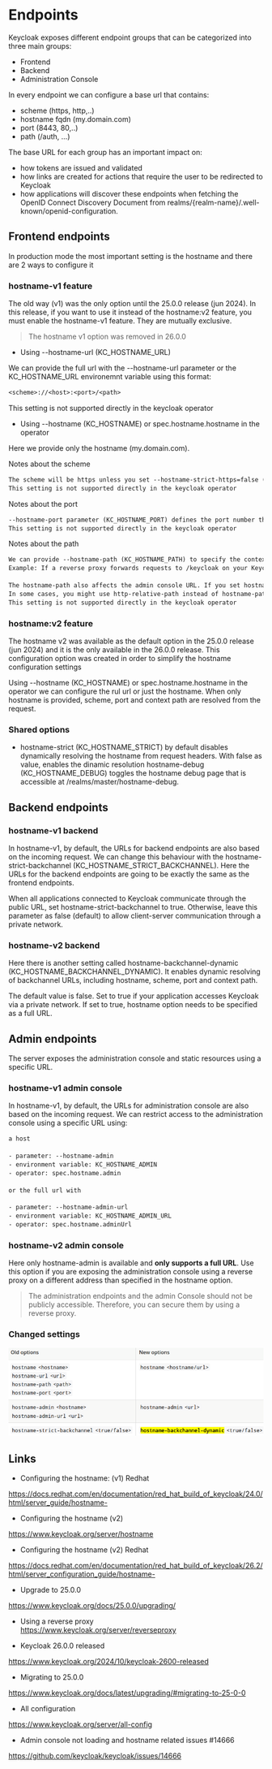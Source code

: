 # Endpoints

Keycloak exposes different endpoint groups that can be categorized into three main groups:

- Frontend
- Backend
- Administration Console

In every endpoint we can configure a base url that contains:

- scheme (https, http,..)
- hostname fqdn (my.domain.com)
- port (8443, 80,..)
- path (/auth, ...)

The base URL for each group has an important impact on:

- how tokens are issued and validated
- how links are created for actions that require the user to be redirected to Keycloak
- how applications will discover these endpoints when fetching the OpenID Connect Discovery Document from realms/{realm-name}/.well-known/openid-configuration.

## Frontend endpoints

In production mode the most important setting is the hostname and there are 2 ways to configure it

### hostname-v1 feature

The old way (v1) was the only option until the 25.0.0 release (jun 2024). In this release, if you want to use it instead of the hostname:v2 feature, you must enable the hostname-v1 feature. They are mutually exclusive.

> The hostname v1 option was removed in 26.0.0

- Using --hostname-url (KC_HOSTNAME_URL)

We can provide the full url with the --hostname-url parameter or the KC_HOSTNAME_URL environemnt variable using this format:

```txt
<scheme>://<host>:<port>/<path>
```

This setting is not supported directly in the keycloak operator

- Using --hostname (KC_HOSTNAME) or spec.hostname.hostname in the operator

Here we provide only the hostname (my.domain.com).

Notes about the scheme

```txt
The scheme will be https unless you set --hostname-strict-https=false (KC_HOSTNAME_STRICT_HTTPS). This is an undocumented setting
This setting is not supported directly in the keycloak operator
```

Notes about the port

```txt
--hostname-port parameter (KC_HOSTNAME_PORT) defines the port number that the Keycloak server is listening on for HTTP or HTTPS traffic. 
This setting is not supported directly in the keycloak operator
```

Notes about the path

```txt
We can provide --hostname-path (KC_HOSTNAME_PATH) to specify the context path or path prefix for the Keycloak server. This option affects where Keycloak is accessible and how URLs are generated, particularly when deployed behind a reverse proxy. 
Example: If a reverse proxy forwards requests to /keycloak on your Keycloak server, you might set KC_HOSTNAME_PATH=/keycloak to ensure Keycloak's URLs are also prefixed with /keycloak.

The hostname-path also affects the admin console URL. If you set hostname-path=/keycloak, the admin console will be accessible at your-domain.com/keycloak/admin.
In some cases, you might use http-relative-path instead of hostname-path, which specifies the relative path of the HTTP backend without affecting the full hostname.
This setting is not supported directly in the keycloak operator
```

### hostname:v2 feature

The hostname v2 was available as the default option in the 25.0.0 release (jun 2024) and it is the only available in the 26.0.0 release.
This configuration option was created in order to simplify the hostname configuration settings

Using --hostname (KC_HOSTNAME) or spec.hostname.hostname in the operator we can configure the rul url or just the hostname. When only hostname is provided, scheme, port and context path are resolved from the request.

### Shared options

- hostname-strict (KC_HOSTNAME_STRICT) by default disables dynamically resolving the hostname from request headers. With false as value, enables the dinamic resolution
  hostname-debug (KC_HOSTNAME_DEBUG) toggles the hostname debug page that is accessible at /realms/master/hostname-debug.

## Backend endpoints

### hostname-v1 backend

In hostname-v1, by default, the URLs for backend endpoints are also based on the incoming request.
We can change this behaviour with the hostname-strict-backchannel (KC_HOSTNAME_STRICT_BACKCHANNEL). Here the URLs for the backend endpoints are going to be exactly the same as the frontend endpoints.

When all applications connected to Keycloak communicate through the public URL, set hostname-strict-backchannel to true. Otherwise, leave this parameter as false (default) to allow client-server communication through a private network.

### hostname-v2 backend

Here there is another setting called hostname-backchannel-dynamic (KC_HOSTNAME_BACKCHANNEL_DYNAMIC). It enables dynamic resolving of backchannel URLs, including hostname, scheme, port and context path.

The default value is false. Set to true if your application accesses Keycloak via a private network. If set to true, hostname option needs to be specified as a full URL.

## Admin endpoints

The server exposes the administration console and static resources using a specific URL.

### hostname-v1 admin console

In hostname-v1, by default, the URLs for administration console are also based on the incoming request. We can restrict access to the administration console using a specific URL using:

```txt
a host

- parameter: --hostname-admin
- environment variable: KC_HOSTNAME_ADMIN
- operator: spec.hostname.admin

or the full url with

- parameter: --hostname-admin-url
- environment variable: KC_HOSTNAME_ADMIN_URL
- operator: spec.hostname.adminUrl
```

### hostname-v2 admin console

Here only hostname-admin is available and **only supports a full URL**. Use this option if you are exposing the administration console using a reverse proxy on a different address than specified in the hostname option.

> The administration endpoints and the admin Console should not be publicly accessible. Therefore, you can secure them by using a reverse proxy.

### Changed settings

![changed](endpoints.png)

## Links

- Configuring the hostname: (v1) Redhat

<https://docs.redhat.com/en/documentation/red_hat_build_of_keycloak/24.0/html/server_guide/hostname->

- Configuring the hostname (v2)  

<https://www.keycloak.org/server/hostname>

- Configuring the hostname (v2) Redhat

<https://docs.redhat.com/en/documentation/red_hat_build_of_keycloak/26.2/html/server_configuration_guide/hostname->

- Upgrade to 25.0.0  

<https://www.keycloak.org/docs/25.0.0/upgrading/>

- Using a reverse proxy  
<https://www.keycloak.org/server/reverseproxy>

- Keycloak 26.0.0 released

<https://www.keycloak.org/2024/10/keycloak-2600-released>

- Migrating to 25.0.0

<https://www.keycloak.org/docs/latest/upgrading/#migrating-to-25-0-0>

- All configuration

<https://www.keycloak.org/server/all-config>

- Admin console not loading and hostname related issues #14666  

<https://github.com/keycloak/keycloak/issues/14666>
